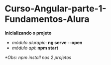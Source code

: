 # Curso-Angular-parte-1-Fundamentos-Alura

**Inicializando o projeto**

* _módulo alurapic_: **ng serve --open**
* _módulo api_: **npm start**

_*Obs: npm install nos 2 projetos_
